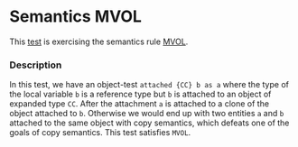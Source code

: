 # Semantics MVOL

This [test](.) is exercising the semantics rule [MVOL](../Readme.md).

### Description

In this test, we have an object-test `attached {CC} b as a` where the type of the local variable `b` is a reference type but `b` is attached to an object of expanded type `CC`. After the attachment `a` is attached to a clone of the object attached to `b`. Otherwise we would end up with two entities `a` and `b` attached to the same object with copy semantics, which defeats one of the goals of copy semantics. This test satisfies `MVOL`.
